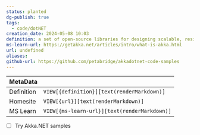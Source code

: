 ```yaml
---
status: planted
dg-publish: true
tags:
  - code/dotNET
creation_date: 2024-05-08 10:03
definition: a set of open-source libraries for designing scalable, resilient systems that span processor cores and networks.
ms-learn-url: https://getakka.net/articles/intro/what-is-akka.html
url: undefined
aliases: 
github-url: https://github.com/petabridge/akkadotnet-code-samples
---
```


| MetaData   |                                              |
| ---------- | -------------------------------------------- |
| Definition | `VIEW[{definition}][text(renderMarkdown)]`   |
| Homesite   | `VIEW[{url}][text(renderMarkdown)]`          |
| MS Learn   | `VIEW[{ms-learn-url}][text(renderMarkdown)]` |
- [ ] Try Akka.NET samples